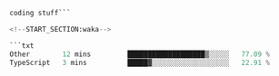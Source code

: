 ```py 
coding stuff```

<!--START_SECTION:waka-->

```txt
Other        12 mins         ███████████████████▒░░░░░   77.09 %
TypeScript   3 mins          █████▓░░░░░░░░░░░░░░░░░░░   22.91 %
```

<!--END_SECTION:waka-->
